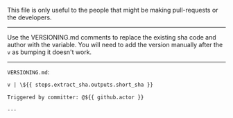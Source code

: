 This file is only useful to the people that might be making pull-requests or the developers.

---

Use the VERSIONING.md comments to replace the existing sha code and author with the variable.
You will need to add the version manually after the `v` as bumping it doesn't work.

---

`VERSIONING.md`:
```md
v | \${{ steps.extract_sha.outputs.short_sha }}

Triggered by committer: @${{ github.actor }}

---
```
